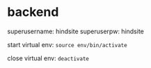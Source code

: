 # backend
superusername: hindsite
superuserpw: hindsite

start virtual env: `source env/bin/activate`

close virtual env: `deactivate`

